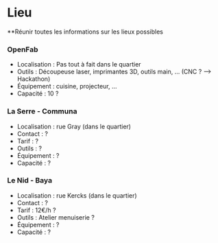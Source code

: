 # Lieu
**Réunir toutes les informations sur les lieux possibles

### OpenFab
- Localisation : Pas tout à fait dans le quartier
- Outils : Découpeuse laser, imprimantes 3D, outils main, ... (CNC ? --> Hackathon)
- Équipement : cuisine, projecteur, ...
- Capacité : 10 ?

### La Serre - Communa
- Localisation : rue Gray (dans le quartier)
- Contact : ?
- Tarif : ?
- Outils : ?
- Équipement : ?
- Capacité : ?

### Le Nid - Baya
- Localisation : rue Kercks (dans le quartier)
- Contact : ?
- Tarif : 12€/h ?
- Outils : Atelier menuiserie ?
- Équipement : ?
- Capacité : ?
